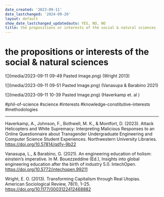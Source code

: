 ```yaml
---
date_created: '2023-09-11'
date_lastchanged: '2024-09-20'
layout: default
show_date_lastchanged_updatedauto: YES, NO, NO
title: the propositions or interests of the social & natural sciences
---
```



# the propositions or interests of the social & natural sciences

![](media/2023-09-11 09-49 Pasted Image.png)
(Wright 2013)

![](media/2023-09-11 09-51 Pasted Image.png)
(Vanasupa & Barabino 2021)

![](media/2023-09-11 10-39 Pasted Image.png)
(Haverkamp et. al )

#phil-of-science #science #interests #knowledge-constitutive-interests
#methodologies 
__________
Haverkamp, A., Johnson, F., Bothwell, M. K., & Montfort, D. (2023). Attack Helicopters and White Supremacy: Interpreting Malicious Responses to an Online Questionnaire about Transgender Undergraduate Engineering and Computer Science Student Experiences. Northwestern University Libraries. https://doi.org/10.57814/qd1y-9b22

Vanasupa, L., & Barabino, G. (2021). An engineering education of holism: einstein’s imperative. In M. Bouezzeddine (Ed.), Insights into global engineering education after the birth of industry 5.0. IntechOpen. https://doi.org/10.5772/intechopen.99211

Wright, E. O. (2013). Transforming Capitalism through Real Utopias. American Sociological Review, 78(1), 1–25. https://doi.org/10.1177/0003122412468882